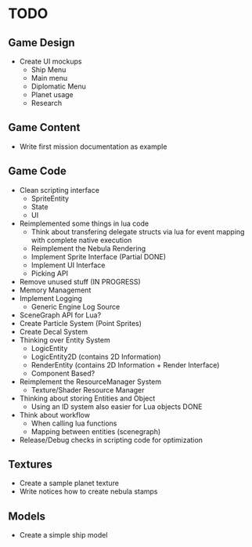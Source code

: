 # TODO

## Game Design

* Create UI mockups
	- Ship Menu
	- Main menu
	- Diplomatic Menu
	- Planet usage
	- Research
	
## Game Content

* Write first mission documentation as example

## Game Code

* Clean scripting interface
	- SpriteEntity
	- State
	- UI
* Reimplemented some things in lua code
	- Think about transfering delegate structs via lua for event mapping with complete native execution
	- Reimplement the Nebula Rendering
	- Implement Sprite Interface (Partial DONE)
	- Implement UI Interface
	- Picking API
* Remove unused stuff (IN PROGRESS)
* Memory Management
* Implement Logging
	- Generic Engine Log Source
* SceneGraph API for Lua?
* Create Particle System (Point Sprites)
* Create Decal System
* Thinking over Entity System
	- LogicEntity  
	- LogicEntity2D (contains 2D Information)
	- RenderEntity  (contains 2D Information + Render Interface)
	- Component Based?
* Reimplement the ResourceManager System
	- Texture/Shader Resource Manager
* Thinking about storing Entities and Object 
	- Using an ID system also easier for Lua objects DONE
* Think about workflow
	- When calling lua functions
	- Mapping between entities (scenegraph)
* Release/Debug checks in scripting code for optimization
	

## Textures

* Create a sample planet texture
* Write notices how to create nebula stamps

## Models

* Create a simple ship model

